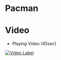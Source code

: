 # Pacman

# Video
- Playing Video (45sec)

[![Video Label](http://img.youtube.com/vi/5i332rLlZwo/0.jpg)](https://youtu.be/5i332rLlZwo)
